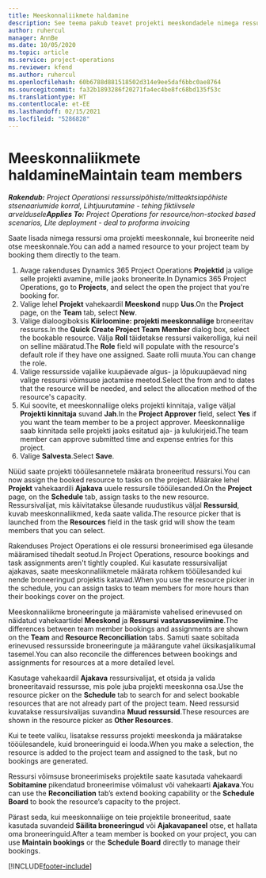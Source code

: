 ```yaml
---
title: Meeskonnaliikmete haldamine
description: See teema pakub teavet projekti meeskondadele nimega ressursside broneerimise ja nende ülesannetele määramise kohta.
author: ruhercul
manager: AnnBe
ms.date: 10/05/2020
ms.topic: article
ms.service: project-operations
ms.reviewer: kfend
ms.author: ruhercul
ms.openlocfilehash: 60b6788d881518502d314e9ee5daf6bbc0ae8764
ms.sourcegitcommit: fa32b1893286f20271fa4ec4be8fc68bd135f53c
ms.translationtype: HT
ms.contentlocale: et-EE
ms.lasthandoff: 02/15/2021
ms.locfileid: "5286828"
---
```

# <a name="maintain-team-members"></a><span data-ttu-id="a9594-103">Meeskonnaliikmete haldamine</span><span class="sxs-lookup"><span data-stu-id="a9594-103">Maintain team members</span></span>

<span data-ttu-id="a9594-104">_**Rakendub:** Project Operationsi ressurssipõhiste/mitteaktsiapõhiste stsenaariumide korral,  Lihtjuurutamine - tehing fiktiivsele arveldusele_</span><span class="sxs-lookup"><span data-stu-id="a9594-104">_**Applies To:** Project Operations for resource/non-stocked based scenarios, Lite deployment - deal to proforma invoicing_</span></span>

<span data-ttu-id="a9594-105">Saate lisada nimega ressursi oma projekti meeskonnale, kui broneerite neid otse meeskonnale.</span><span class="sxs-lookup"><span data-stu-id="a9594-105">You can add a named resource to your project team by booking them directly to the team.</span></span>

1. <span data-ttu-id="a9594-106">Avage rakenduses Dynamics 365 Project Operations **Projektid** ja valige selle projekti avamine, mille jaoks broneerite.</span><span class="sxs-lookup"><span data-stu-id="a9594-106">In Dynamics 365 Project Operations, go to **Projects**, and select the open the project that you're booking for.</span></span>
2. <span data-ttu-id="a9594-107">Valige lehel **Projekt** vahekaardil **Meeskond** nupp **Uus**.</span><span class="sxs-lookup"><span data-stu-id="a9594-107">On the **Project** page, on the **Team** tab, select **New**.</span></span> 
3. <span data-ttu-id="a9594-108">Valige dialoogiboksis **Kiirloomine: projekti meeskonnaliige** broneeritav ressurss.</span><span class="sxs-lookup"><span data-stu-id="a9594-108">In the **Quick Create Project Team Member** dialog box, select the bookable resource.</span></span> <span data-ttu-id="a9594-109">Välja **Roll** täidetakse ressursi vaikerolliga, kui neil on selline määratud.</span><span class="sxs-lookup"><span data-stu-id="a9594-109">The **Role** field will populate with the resource's default role if they have one assigned.</span></span> <span data-ttu-id="a9594-110">Saate rolli muuta.</span><span class="sxs-lookup"><span data-stu-id="a9594-110">You can change the role.</span></span> 
4. <span data-ttu-id="a9594-111">Valige ressursside vajalike kuupäevade algus- ja lõpukuupäevad ning valige ressursi võimsuse jaotamise meetod.</span><span class="sxs-lookup"><span data-stu-id="a9594-111">Select the from and to dates that the resource will be needed, and select the allocation method of the resource's capacity.</span></span> 
5. <span data-ttu-id="a9594-112">Kui soovite, et meeskonnaliige oleks projekti kinnitaja, valige väljal **Projekti kinnitaja** suvand **Jah**.</span><span class="sxs-lookup"><span data-stu-id="a9594-112">In the **Project Approver** field, select **Yes** if you want the team member to be a project approver.</span></span> <span data-ttu-id="a9594-113">Meeskonnaliige saab kinnitada selle projekti jaoks esitatud aja- ja kulukirjeid.</span><span class="sxs-lookup"><span data-stu-id="a9594-113">The team member can approve submitted time and expense entries for this project.</span></span> 
6. <span data-ttu-id="a9594-114">Valige **Salvesta**.</span><span class="sxs-lookup"><span data-stu-id="a9594-114">Select **Save**.</span></span>

<span data-ttu-id="a9594-115">Nüüd saate projekti tööülesannetele määrata broneeritud ressursi.</span><span class="sxs-lookup"><span data-stu-id="a9594-115">You can now assign the booked resource to tasks on the project.</span></span> <span data-ttu-id="a9594-116">Määrake lehel **Projekt** vahekaardili **Ajakava** uuele ressursile tööülesanded.</span><span class="sxs-lookup"><span data-stu-id="a9594-116">On the **Project** page, on the **Schedule** tab, assign tasks to the new resource.</span></span> <span data-ttu-id="a9594-117">Ressursivalijat, mis käivitatakse ülesande ruudustikus väljal **Ressursid**, kuvab meeskonnaliikmed, keda saate valida.</span><span class="sxs-lookup"><span data-stu-id="a9594-117">The resource picker that is launched from the **Resources** field in the task grid will show the team members that you can select.</span></span>


<span data-ttu-id="a9594-118">Rakenduses Project Operations ei ole ressursi broneerimised ega ülesande määramised tihedalt seotud.</span><span class="sxs-lookup"><span data-stu-id="a9594-118">In Project Operations, resource bookings and task assignments aren't tightly coupled.</span></span> <span data-ttu-id="a9594-119">Kui kasutate ressursivalijat ajakavas, saate meeskonnaliikmetele määrata rohkem tööülesanded kui nende broneeringud projektis katavad.</span><span class="sxs-lookup"><span data-stu-id="a9594-119">When you use the resource picker in the schedule, you can assign tasks to team members for more hours than their bookings cover on the project.</span></span>

<span data-ttu-id="a9594-120">Meeskonnaliikme broneeringute ja määramiste vahelised erinevused on näidatud vahekaartidel **Meeskond** ja **Ressursi vastavusseviimine**.</span><span class="sxs-lookup"><span data-stu-id="a9594-120">The differences between team member bookings and assignments are shown on the **Team** and **Resource Reconciliation** tabs.</span></span> <span data-ttu-id="a9594-121">Samuti saate sobitada erinevused ressursside broneeringute ja määrangute vahel üksikasjalikumal tasemel.</span><span class="sxs-lookup"><span data-stu-id="a9594-121">You can also reconcile the differences between bookings and assignments for resources at a more detailed level.</span></span>

<span data-ttu-id="a9594-122">Kasutage vahekaardil **Ajakava** ressursivalijat, et otsida ja valida broneeritavaid ressursse, mis pole juba projekti meeskonna osa.</span><span class="sxs-lookup"><span data-stu-id="a9594-122">Use the resource picker on the **Schedule** tab to search for and select bookable resources that are not already part of the project team.</span></span> <span data-ttu-id="a9594-123">Need ressursid kuvatakse ressursivalijas suvandina **Muud ressursid**.</span><span class="sxs-lookup"><span data-stu-id="a9594-123">These resources are shown in the resource picker as **Other Resources**.</span></span>

<span data-ttu-id="a9594-124">Kui te teete valiku, lisatakse ressurss projekti meeskonda ja määratakse tööülesandele, kuid broneeringuid ei looda.</span><span class="sxs-lookup"><span data-stu-id="a9594-124">When you make a selection, the resource is added to the project team and assigned to the task, but no bookings are generated.</span></span>

<span data-ttu-id="a9594-125">Ressursi võimsuse broneerimiseks projektile saate kasutada vahekaardi **Sobitamine** pikendatud broneerimise võimalust või vahekaarti **Ajakava**.</span><span class="sxs-lookup"><span data-stu-id="a9594-125">You can use the **Reconciliation** tab’s extend booking capability or the **Schedule Board** to book the resource’s capacity to the project.</span></span>

<span data-ttu-id="a9594-126">Pärast seda, kui meeskonnaliige on teie projektile broneeritud, saate kasutada suvandeid **Säilita broneeringud** või **Ajakavapaneel** otse, et hallata oma broneeringuid.</span><span class="sxs-lookup"><span data-stu-id="a9594-126">After a team member is booked on your project, you can use **Maintain bookings** or the **Schedule Board** directly to manage their bookings.</span></span>


[!INCLUDE[footer-include](../includes/footer-banner.md)]